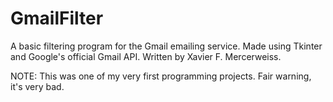 # GmailFilter
A basic filtering program for the Gmail emailing service. Made using Tkinter and Google's official Gmail API.
Written by Xavier F. Mercerweiss.

NOTE: This was one of my very first programming projects. Fair warning, it's very bad.
